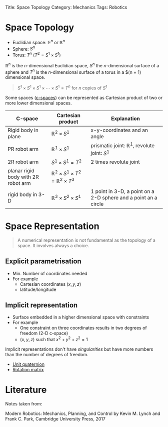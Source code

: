Title: Space Topology
Category: Mechanics
Tags: Robotics

# Space Topology

- Euclidian space: $\mathbb{E}^n$ or $\mathbb{R}^n$
- Sphere: $S^n$
- Torus: $T^n$ ($T^2 = S^1 \times S^1$)


$\mathbb{R}^n$ is the $n$-dimensional Euclidian space, $S^n$ the $n$-dimensional surface of a sphere and $T^n$ is the $n$-dimensional
surface of a torus in a $(n + 1) dimensional space.

> $S^1 \times S^1 \times S^1 \times \cdots \times S^1 = T^n$ for $n$ copies of $S^1$

Some spaces ([c-spaces]({filename}/c-space_dof.md)) can be represented as Cartesian product of two or more lower dimensional spaces.

| C-space             | Cartesian product        | Explanation                                            |
|---------------------|--------------------------|--------------------------------------------------------|
| Rigid body in plane | $\mathbb{R}^2\times S^1$ | x-y-coordinates and an angle                           |
| PR robot arm        | $\mathbb{R}^1\times S^1$ | prismatic joint: $\mathbb{R}^1$, revolute joint: $S^1$ |
| 2R robot arm        | $S^1 \times S^1 = T^2$   | 2 times revolute joint                                 |
| planar rigid body with 2R robot arm | $\mathbb{R}^2 \times S^1 \times T^2 = \mathbb{R}^2 \times T^3$ |      |
| rigid body in 3-D   | $\mathbb{R}^3\times S^2\times S^1$ | 1 point in 3-D, a point on a 2-D sphere and a point an a circle |


# Space Representation

> A numerical representation is not fundamental as the topology of a space. It involves always a choice.

## Explicit parametrisation

- Min. Number of coordinates needed
- For example
    - Cartesian coordinates $(x, y, z)$
    - latitude/longitude

## Implicit representation

- Surface embedded in a higher dimensional space with constraints
- For example
    - One constraint on three coordinates results in two degrees of freedom (2-D c-space)
    - $(x, y, z)$ such that $x^2 + y^2 + z^2 = 1$


Implicit representations don't have *singularities* but have more numbers than the number of degrees of freedom.

- [Unit quaternion](https://en.wikipedia.org/wiki/Quaternion#Unit_quaternion)
- [Rotation matrix](https://en.wikipedia.org/wiki/Rotation_matrix)


# Literature

Notes taken from:

Modern Robotics: Mechanics, Planning, and Control by Kevin M. Lynch and Frank C. Park, Cambridge University Press, 2017
